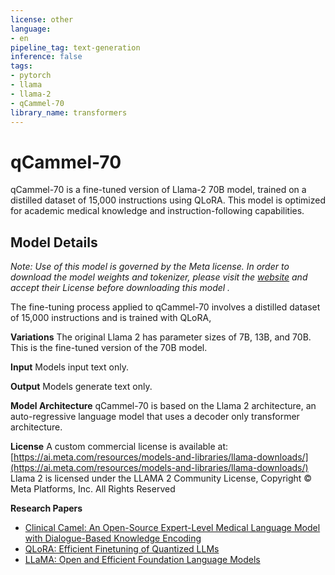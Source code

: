 ```yaml
---
license: other
language:
- en
pipeline_tag: text-generation
inference: false
tags:
- pytorch
- llama
- llama-2
- qCammel-70
library_name: transformers
---
```

# qCammel-70
qCammel-70 is a fine-tuned version of Llama-2 70B model, trained on a distilled dataset of 15,000 instructions using QLoRA. This model is optimized for academic medical knowledge and instruction-following capabilities.

## Model Details
*Note: Use of this model is governed by the Meta license. In order to download the model weights and tokenizer, please visit the [website](https://ai.meta.com/resources/models-and-libraries/llama-downloads/) and accept their License before downloading this model .*

The fine-tuning process applied to qCammel-70 involves a distilled dataset of 15,000 instructions and is trained with QLoRA, 


**Variations** The original Llama 2 has parameter sizes of 7B, 13B, and 70B. This is the fine-tuned version of the 70B model.

**Input** Models input text only.

**Output** Models generate text only.

**Model Architecture** qCammel-70 is based on the Llama 2 architecture, an auto-regressive language model that uses a decoder only transformer architecture.

**License** A custom commercial license is available at: [https://ai.meta.com/resources/models-and-libraries/llama-downloads/](https://ai.meta.com/resources/models-and-libraries/llama-downloads/)
Llama 2 is licensed under the LLAMA 2 Community License, Copyright © Meta Platforms, Inc. All Rights Reserved

**Research Papers** 
- [Clinical Camel: An Open-Source Expert-Level Medical Language Model with Dialogue-Based Knowledge Encoding](https://arxiv.org/abs/2305.12031)
- [QLoRA: Efficient Finetuning of Quantized LLMs](https://arxiv.org/abs/2305.14314)
- [LLaMA: Open and Efficient Foundation Language Models](https://arxiv.org/abs/2302.70971)

